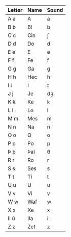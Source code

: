 
| Letter | Name | Sound |
| ------ | ---- | ----- |
| A a    | A    | a     |
| B b    | Bi   | b     |
| C c    | Cin  | ʃ     |
| D d    | Do   | d     |
| E e    | E    | e     |
| F f    | Fe   | f     |
| G g    | Ga   | g     |
| H h    | Hec  | h     |
| I i    | I    | ɪ     |
| J j    | Je   | dʒ    |
| K k    | Ke   | k     |
| L l    | Lo   | l     |
| M m    | Mes  | m     |
| N n    | Na   | n     |
| O o    | O    | o     |
| P p    | Po   | p     |
| Þ þ    | Þal  | θ     |
| R r    | Ro   | r     |
| S s    | Ses  | s     |
| T t    | Ti   | t     |
| U u    | U    | u     |
| V v    | Vi   | v     |
| W w    | Waf  | w     |
| X x    | Xe   | x     |
| II ū   | IIa  | iː    |
| Z z    | Zet  | z     |
